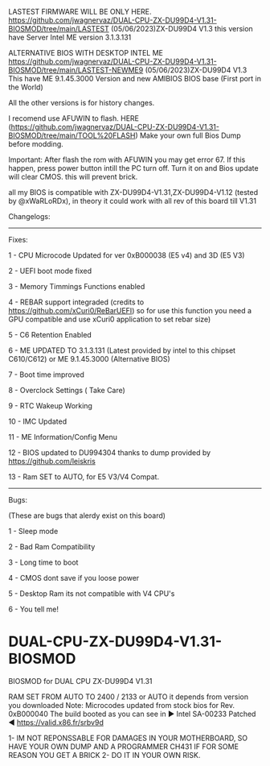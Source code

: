 LASTEST FIRMWARE WILL BE ONLY HERE.
https://github.com/jwagnervaz/DUAL-CPU-ZX-DU99D4-V1.31-BIOSMOD/tree/main/LASTEST
(05/06/2023)ZX-DU99D4 V1.3
this version have Server Intel ME version 3.1.3.131

ALTERNATIVE BIOS WITH DESKTOP INTEL ME
https://github.com/jwagnervaz/DUAL-CPU-ZX-DU99D4-V1.31-BIOSMOD/tree/main/LASTEST-NEWME9
(05/06/2023)ZX-DU99D4 V1.3
This have ME 9.1.45.3000 Version and new AMIBIOS BIOS base (First port in the World)


All the other versions is for history changes.

I recomend use AFUWIN to flash. 
HERE (https://github.com/jwagnervaz/DUAL-CPU-ZX-DU99D4-V1.31-BIOSMOD/tree/main/TOOL%20FLASH)
Make your own full Bios Dump before modding.

Important: After flash the rom with AFUWIN you may get error 67.
If this happen, press power button intill the PC turn off.
Turn it on and Bios update will clear CMOS. 
this will prevent brick.

all my BIOS is compatible with 
ZX-DU99D4-V1.31,ZX-DU99D4-V1.12 (tested by @xWaRLoRDx), in theory it could work with all rev of this board till V1.31



Changelogs:

-------------------------------------------
Fixes:

1 - CPU Microcode Updated for ver 0xB000038 (E5 v4) and 3D (E5 V3)
 
2 - UEFI boot mode fixed

3 - Memory Timmings Functions enabled

4 - REBAR support integraded (credits to https://github.com/xCuri0/ReBarUEFI) so for use this function you need a GPU compatible and use xCuri0 application to set rebar size) 

5 - C6 Retention Enabled

6 - ME UPDATED TO 3.1.3.131 (Latest provided by intel to this chipset C610/C612) or  ME 9.1.45.3000 (Alternative BIOS)

7 - Boot time improved

8 - Overclock Settings ( Take Care)

9 - RTC Wakeup Working

10 - IMC Updated

11 - ME Information/Config Menu

12 - BIOS updated to DU994304 thanks to dump provided by https://github.com/leiskris

13 - Ram SET to AUTO, for E5 V3/V4 Compat.


-------------------------------------------

Bugs:



(These are bugs that alerdy exist on this board)

1 - Sleep mode

2 - Bad Ram Compatibility

3 - Long time to boot

4 - CMOS dont save if you loose power

5 - Desktop Ram its not compatible with V4 CPU's

6 - You tell me!




# DUAL-CPU-ZX-DU99D4-V1.31-BIOSMOD
BIOSMOD for DUAL CPU ZX-DU99D4 V1.31 



RAM SET FROM AUTO TO 2400 / 2133 or AUTO it depends from version you downloaded
Note: Microcodes updated from stock bios for Rev. 0xB000040 The build booted as you can see in ► Intel SA-00233 Patched ◄ https://valid.x86.fr/srbv9d

1- IM NOT REPONSSABLE FOR DAMAGES IN YOUR MOTHERBOARD, SO HAVE YOUR OWN DUMP AND A PROGRAMMER CH431 IF FOR SOME REASON YOU GET A BRICK
2- DO IT IN YOUR OWN RISK.
